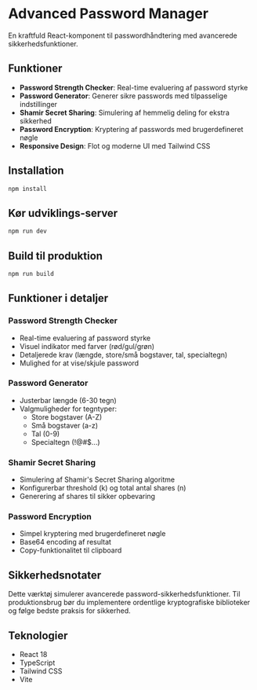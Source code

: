 # Advanced Password Manager

En kraftfuld React-komponent til passwordhåndtering med avancerede sikkerhedsfunktioner.

## Funktioner

- **Password Strength Checker**: Real-time evaluering af password styrke
- **Password Generator**: Generer sikre passwords med tilpasselige indstillinger
- **Shamir Secret Sharing**: Simulering af hemmelig deling for ekstra sikkerhed
- **Password Encryption**: Kryptering af passwords med brugerdefineret nøgle
- **Responsive Design**: Flot og moderne UI med Tailwind CSS

## Installation

```bash
npm install
```

## Kør udviklings-server

```bash
npm run dev
```

## Build til produktion

```bash
npm run build
```

## Funktioner i detaljer

### Password Strength Checker
- Real-time evaluering af password styrke
- Visuel indikator med farver (rød/gul/grøn)
- Detaljerede krav (længde, store/små bogstaver, tal, specialtegn)
- Mulighed for at vise/skjule password

### Password Generator
- Justerbar længde (6-30 tegn)
- Valgmuligheder for tegntyper:
  - Store bogstaver (A-Z)
  - Små bogstaver (a-z)
  - Tal (0-9)
  - Specialtegn (!@#$...)

### Shamir Secret Sharing
- Simulering af Shamir's Secret Sharing algoritme
- Konfigurerbar threshold (k) og total antal shares (n)
- Generering af shares til sikker opbevaring

### Password Encryption
- Simpel kryptering med brugerdefineret nøgle
- Base64 encoding af resultat
- Copy-funktionalitet til clipboard

## Sikkerhedsnotater

Dette værktøj simulerer avancerede password-sikkerhedsfunktioner. Til produktionsbrug bør du implementere ordentlige kryptografiske biblioteker og følge bedste praksis for sikkerhed.

## Teknologier

- React 18
- TypeScript
- Tailwind CSS
- Vite